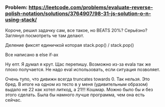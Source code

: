 ### Problem: https://leetcode.com/problems/evaluate-reverse-polish-notation/solutions/3764907/98-31-js-solution-o-n-using-stack/

Короче, решил задачку сам, все такое, но BEATS 20%? Серьёзно?
Заглянул посмотреть че там делают.

Деление фиксят единичкой которая stack.pop() / stack.pop()

Все написано в else if-ах

Ну епт. Я думал я крут. Щас перепишу. Возможно из-за evala так же плохо получается. Не надо eval использовать, если ситуация позволяет.

Очень тупо, что дивижн всегда truncates towards 0. Так нельзя. Это бред. В итоге на одном из тесто в у меня (удивительным образом) выдало не 22 как хотел литкод, а 21!!! Кошмар. Можно было бы и без этого сделать. Была бы намного лучше программа, чем она есть сейчас.